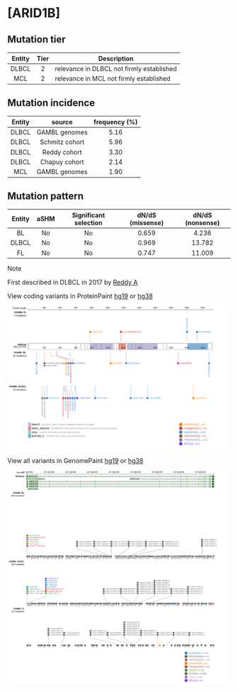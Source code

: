 # [ARID1B]

## Mutation tier

|Entity|Tier|Description                              |
|:------:|:----:|-----------------------------------------|
|DLBCL |2   |relevance in DLBCL not firmly established|
|MCL   |2   |relevance in MCL not firmly established  |
## Mutation incidence

|Entity|source        |frequency (%)|
|:------:|:--------------:|:-------------:|
|DLBCL |GAMBL genomes |5.16         |
|DLBCL |Schmitz cohort|5.96         |
|DLBCL |Reddy cohort  |3.30         |
|DLBCL |Chapuy cohort |2.14         |
|MCL   |GAMBL genomes |1.90         |

## Mutation pattern

|Entity|aSHM|Significant selection|dN/dS (missense)|dN/dS (nonsense)|
|:------:|:----:|:---------------------:|:----------------:|:----------------:|
|BL    |No  |No                   |0.659           | 4.236          |
|DLBCL |No  |No                   |0.969           |13.782          |
|FL    |No  |No                   |0.747           |11.009          |


> [!NOTE]
> First described in DLBCL in 2017 by [Reddy A](https://pubmed.ncbi.nlm.nih.gov/28985567)


View coding variants in ProteinPaint [hg19](https://www.bcgsc.ca/downloads/morinlab/GAMBL/test/genes/ARID1B_protein.html)  or [hg38](https://www.bcgsc.ca/downloads/morinlab/GAMBL/test/genes/ARID1B_protein_hg38.html)

![image](images/proteinpaint/ARID1B_NM_017519.svg)

View all variants in GenomePaint [hg19](https://www.bcgsc.ca/downloads/morinlab/GAMBL/test/genes/ARID1B.html)  or [hg38](https://www.bcgsc.ca/downloads/morinlab/GAMBL/test/genes/ARID1B_hg38.html)

![image](images/proteinpaint/ARID1B.svg)

